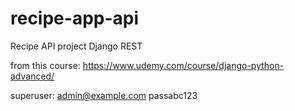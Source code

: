 # recipe-app-api

Recipe API project Django REST

from this course:
https://www.udemy.com/course/django-python-advanced/

superuser:
admin@example.com
passabc123
